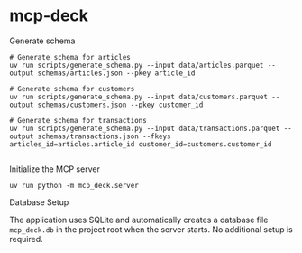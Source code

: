 # mcp-deck

Generate schema

```
# Generate schema for articles
uv run scripts/generate_schema.py --input data/articles.parquet --output schemas/articles.json --pkey article_id 

# Generate schema for customers
uv run scripts/generate_schema.py --input data/customers.parquet --output schemas/customers.json --pkey customer_id 

# Generate schema for transactions
uv run scripts/generate_schema.py --input data/transactions.parquet --output schemas/transactions.json --fkeys articles_id=articles.article_id customer_id=customers.customer_id


```


Initialize the MCP server

```
uv run python -m mcp_deck.server
```


Database Setup

The application uses SQLite and automatically creates a database file `mcp_deck.db` in the project root when the server starts. No additional setup is required.